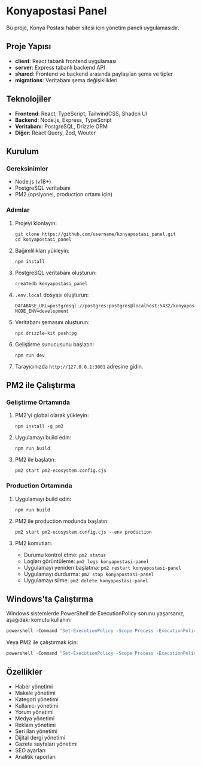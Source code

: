 # Konyapostasi Panel

Bu proje, Konya Postası haber sitesi için yönetim paneli uygulamasıdır.

## Proje Yapısı

- **client**: React tabanlı frontend uygulaması
- **server**: Express tabanlı backend API
- **shared**: Frontend ve backend arasında paylaşılan şema ve tipler
- **migrations**: Veritabanı şema değişiklikleri

## Teknolojiler

- **Frontend**: React, TypeScript, TailwindCSS, Shadcn UI
- **Backend**: Node.js, Express, TypeScript
- **Veritabanı**: PostgreSQL, Drizzle ORM
- **Diğer**: React Query, Zod, Wouter

## Kurulum

### Gereksinimler

- Node.js (v18+)
- PostgreSQL veritabanı
- PM2 (opsiyonel, production ortamı için)

### Adımlar

1. Projeyi klonlayın:
   ```
   git clone https://github.com/username/konyapostasi_panel.git
   cd konyapostasi_panel
   ```

2. Bağımlılıkları yükleyin:
   ```
   npm install
   ```

3. PostgreSQL veritabanı oluşturun:
   ```
   createdb konyapostasi_panel
   ```

4. `.env.local` dosyası oluşturun:
   ```
   DATABASE_URL=postgresql://postgres:postgres@localhost:5432/konyapostasi_panel
   NODE_ENV=development
   ```

5. Veritabanı şemasını oluşturun:
   ```
   npx drizzle-kit push:pg
   ```

6. Geliştirme sunucusunu başlatın:
   ```
   npm run dev
   ```

7. Tarayıcınızda `http://127.0.0.1:3001` adresine gidin.

## PM2 ile Çalıştırma

### Geliştirme Ortamında

1. PM2'yi global olarak yükleyin:
   ```
   npm install -g pm2
   ```

2. Uygulamayı build edin:
   ```
   npm run build
   ```

3. PM2 ile başlatın:
   ```
   pm2 start pm2-ecosystem.config.cjs
   ```

### Production Ortamında

1. Uygulamayı build edin:
   ```
   npm run build
   ```

2. PM2 ile production modunda başlatın:
   ```
   pm2 start pm2-ecosystem.config.cjs --env production
   ```

3. PM2 komutları:
   - Durumu kontrol etme: `pm2 status`
   - Logları görüntüleme: `pm2 logs konyapostasi-panel`
   - Uygulamayı yeniden başlatma: `pm2 restart konyapostasi-panel`
   - Uygulamayı durdurma: `pm2 stop konyapostasi-panel`
   - Uygulamayı silme: `pm2 delete konyapostasi-panel`

## Windows'ta Çalıştırma

Windows sistemlerde PowerShell'de ExecutionPolicy sorunu yaşarsanız, aşağıdaki komutu kullanın:

```powershell
powershell -Command "Set-ExecutionPolicy -Scope Process -ExecutionPolicy Bypass; npm run dev"
```

Veya PM2 ile çalıştırmak için:

```powershell
powershell -Command "Set-ExecutionPolicy -Scope Process -ExecutionPolicy Bypass; pm2 start pm2-ecosystem.config.cjs"
```

## Özellikler

- Haber yönetimi
- Makale yönetimi
- Kategori yönetimi
- Kullanıcı yönetimi
- Yorum yönetimi
- Medya yönetimi
- Reklam yönetimi
- Seri ilan yönetimi
- Dijital dergi yönetimi
- Gazete sayfaları yönetimi
- SEO ayarları
- Analitik raporları 